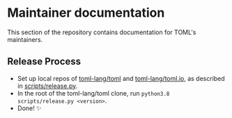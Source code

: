 # Maintainer documentation

This section of the repository contains documentation for TOML's maintainers.

## Release Process

- Set up local repos of [toml-lang/toml] and [toml-lang/toml.io], as described
  in [scripts/release.py](../scripts/release.py).
- In the root of the toml-lang/toml clone, run
  `python3.8 scripts/release.py <version>`.
- Done! ✨

[toml-lang/toml]: https://github.com/toml-lang/toml
[toml-lang/toml.io]: https://github.com/toml-lang/toml.io
